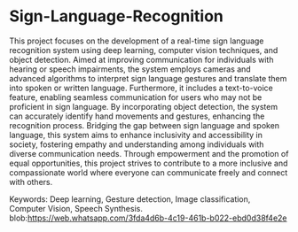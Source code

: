 # Sign-Language-Recognition
This project focuses on the development of a real-time sign language recognition system using deep learning, computer vision techniques, and object detection. Aimed at improving communication for individuals with hearing or speech impairments, the system employs cameras and advanced algorithms to interpret sign language gestures and translate them into spoken or written language. Furthermore, it includes a text-to-voice feature, enabling seamless communication for users who may not be proficient in sign language. By incorporating object detection, the system can accurately identify hand movements and gestures, enhancing the recognition process. Bridging the gap between sign language and spoken language, this system aims to enhance inclusivity and accessibility in society, fostering empathy and understanding among individuals with diverse communication needs. Through empowerment and the promotion of equal opportunities, this project strives to contribute to a more inclusive and compassionate world where everyone can communicate freely and connect with others.

Keywords:
Deep learning, Gesture detection, Image classification, Computer Vision, Speech Synthesis.
blob:https://web.whatsapp.com/3fda4d6b-4c19-461b-b022-ebd0d38f4e2e
